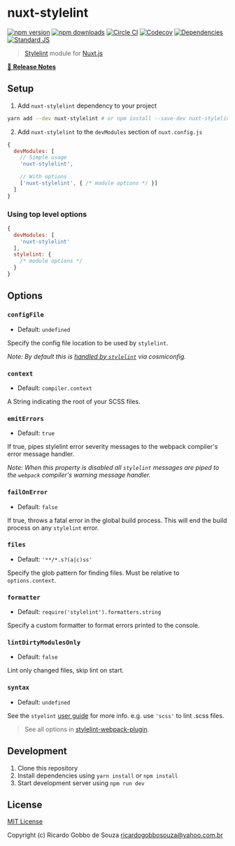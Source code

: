 # nuxt-stylelint

[![npm version][npm-version-src]][npm-version-href]
[![npm downloads][npm-downloads-src]][npm-downloads-href]
[![Circle CI][circle-ci-src]][circle-ci-href]
[![Codecov][codecov-src]][codecov-href]
[![Dependencies][david-dm-src]][david-dm-href]
[![Standard JS][standard-js-src]][standard-js-href]

> [Stylelint](https://stylelint.io) module for [Nuxt.js](https://nuxtjs.org)

[📖 **Release Notes**](./CHANGELOG.md)

## Setup

1. Add `nuxt-stylelint` dependency to your project

```bash
yarn add --dev nuxt-stylelint # or npm install --save-dev nuxt-stylelint
```

2. Add `nuxt-stylelint` to the `devModules` section of `nuxt.config.js`

```js
{
  devModules: [
    // Simple usage
    'nuxt-stylelint',

    // With options
    ['nuxt-stylelint', { /* module options */ }]
  ]
}
```

### Using top level options

```js
{
  devModules: [
    'nuxt-stylelint'
  ],
  stylelint: {
    /* module options */
  }
}
```

## Options

### `configFile`

- Default: `undefined`

Specify the config file location to be used by `stylelint`.

*Note: By default this is [handled by `stylelint`](http://stylelint.io/user-guide/configuration/) via cosmiconfig.*

### `context`

- Default: `compiler.context`

A String indicating the root of your SCSS files.

### `emitErrors`

- Default: `true`

If true, pipes stylelint error severity messages to the webpack compiler's error message handler.

*Note: When this property is disabled all `stylelint` messages are piped to the `webpack` compiler's warning message handler.*

### `failOnError`

- Default: `false`

If true, throws a fatal error in the global build process. This will end the build process on any `stylelint` error.

### `files`

- Default: `'**/*.s?(a|c)ss'`

Specify the glob pattern for finding files. Must be relative to `options.context`.

### `formatter`

- Default: `require('stylelint').formatters.string`

Specify a custom formatter to format errors printed to the console.

### `lintDirtyModulesOnly`

- Default: `false`

Lint only changed files, skip lint on start.

### `syntax`

- Default: `undefined`

See the `styelint` [user guide](https://stylelint.io/user-guide/node-api/#syntax) for more info. e.g. use `'scss'` to lint .scss files.

> See all options in [stylelint-webpack-plugin](https://github.com/webpack-contrib/stylelint-webpack-plugin#options).

## Development

1. Clone this repository
2. Install dependencies using `yarn install` or `npm install`
3. Start development server using `npm run dev`

## License

[MIT License](./LICENSE)

Copyright (c) Ricardo Gobbo de Souza <ricardogobbosouza@yahoo.com.br>

<!-- Badges -->
[npm-version-src]: https://img.shields.io/npm/dt/nuxt-stylelint.svg?style=flat-square
[npm-version-href]: https://npmjs.com/package/nuxt-stylelint

[npm-downloads-src]: https://img.shields.io/npm/v/nuxt-stylelint/latest.svg?style=flat-square
[npm-downloads-href]: https://npmjs.com/package/nuxt-stylelint

[circle-ci-src]: https://img.shields.io/circleci/project/github/ricardogobbosouza/nuxt-stylelint.svg?style=flat-square
[circle-ci-href]: https://circleci.com/gh/ricardogobbosouza/nuxt-stylelint

[codecov-src]: https://img.shields.io/codecov/c/github/ricardogobbosouza/nuxt-stylelint.svg?style=flat-square
[codecov-href]: https://codecov.io/gh/ricardogobbosouza/nuxt-stylelint

[david-dm-src]: https://david-dm.org/ricardogobbosouza/nuxt-stylelint/status.svg?style=flat-square
[david-dm-href]: https://david-dm.org/ricardogobbosouza/nuxt-stylelint

[standard-js-src]: https://img.shields.io/badge/code_style-standard-brightgreen.svg?style=flat-square
[standard-js-href]: https://standardjs.com
